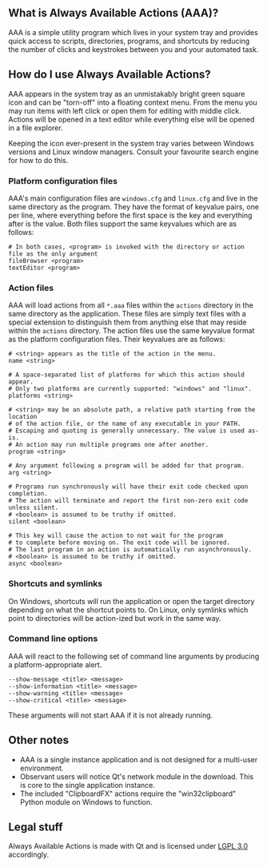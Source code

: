 ## What is Always Available Actions (AAA)?

AAA is a simple utility program which lives in your system tray and provides quick access to scripts, directories, programs, and shortcuts by reducing the number of clicks and keystrokes between you and your automated task.

## How do I use Always Available Actions?

AAA appears in the system tray as an unmistakably bright green square icon and can be "torn-off" into a floating context menu. From the menu you may run items with left click or open them for editing with middle click. Actions will be opened in a text editor while everything else will be opened in a file explorer.

Keeping the icon ever-present in the system tray varies between Windows versions and Linux window managers. Consult your favourite search engine for how to do this.

### Platform configuration files

AAA's main configuration files are `windows.cfg` and `linux.cfg` and live in the same directory as the program. They have the format of keyvalue pairs, one per line, where everything before the first space is the key and everything after is the value. Both files support the same keyvalues which are as follows:

```
# In both cases, <program> is invoked with the directory or action file as the only argument
fileBrowser <program>
textEditor <program>
```

### Action files

AAA will load actions from all `*.aaa` files within the `actions` directory in the same directory as the application. These files are simply text files with a special extension to distinguish them from anything else that may reside within the `actions` directory. The action files use the same keyvalue format as the platform configuration files. Their keyvalues are as follows:

```
# <string> appears as the title of the action in the menu.
name <string>

# A space-separated list of platforms for which this action should appear.
# Only two platforms are currently supported: "windows" and "linux".
platforms <string>

# <string> may be an absolute path, a relative path starting from the location
# of the action file, or the name of any executable in your PATH.
# Escaping and quoting is generally unnecessary. The value is used as-is.
# An action may run multiple programs one after another.
program <string>

# Any argument following a program will be added for that program.
arg <string>

# Programs run synchronously will have their exit code checked upon completion.
# The action will terminate and report the first non-zero exit code unless silent.
# <boolean> is assumed to be truthy if omitted.
silent <boolean>

# This key will cause the action to not wait for the program
# to complete before moving on. The exit code will be ignored.
# The last program in an action is automatically run asynchronously.
# <boolean> is assumed to be truthy if omitted.
async <boolean>
```

### Shortcuts and symlinks

On Windows, shortcuts will run the application or open the target directory depending on what the shortcut points to. On Linux, only symlinks which point to directories will be action-ized but work in the same way.

### Command line options

AAA will react to the following set of command line arguments by producing a platform-appropriate alert.

```
--show-message <title> <message>
--show-information <title> <message>
--show-warning <title> <message>
--show-critical <title> <message>
```

These arguments will not start AAA if it is not already running.

## Other notes

- AAA is a single instance application and is not designed for a multi-user environment.
- Observant users will notice Qt's network module in the download. This is core to the single application instance.
- The included "ClipboardFX" actions require the "win32clipboard" Python module on Windows to function.

## Legal stuff

Always Available Actions is made with Qt and is licensed under [LGPL 3.0](LICENCE.md) accordingly.
